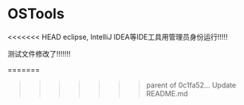 # OSTools
<<<<<<< HEAD
eclipse, IntelliJ IDEA等IDE工具用管理员身份运行!!!!!

测试文件修改了!!!!!!!

=======
 
>>>>>>> parent of 0c1fa52... Update README.md
